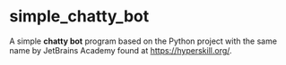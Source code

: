 # simple_chatty_bot

A simple **chatty bot** program based on the Python project with the same name by JetBrains Academy found at https://hyperskill.org/.

